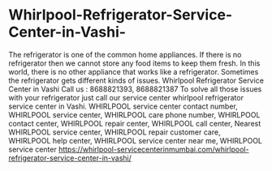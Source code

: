 # Whirlpool-Refrigerator-Service-Center-in-Vashi-
 The refrigerator is one of the common home appliances. If there is no refrigerator then we cannot store any food items to keep them fresh. In this world, there is no other appliance that works like a refrigerator. Sometimes the refrigerator gets different kinds of issues. Whirlpool Refrigerator Service Center in Vashi Call us : 8688821393, 8688821387  To solve all those issues with your refrigerator just call our service center whirlpool refrigerator service center in Vashi. WHIRLPOOL  service center contact number, WHIRLPOOL  service center, WHIRLPOOL  care phone number, WHIRLPOOL  contact center, WHIRLPOOL  repair center, WHIRLPOOL  call center, Nearest WHIRLPOOL  service center, WHIRLPOOL  repair customer care, WHIRLPOOL  help center, WHIRLPOOL  service center near me, WHIRLPOOL  service center https://whirlpool-servicecenterinmumbai.com/whirlpool-refrigerator-service-center-in-vashi/

